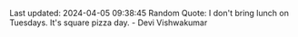 Last updated: 2024-04-05 09:38:45
Random Quote: I don't bring lunch on Tuesdays. It's square pizza day. - Devi Vishwakumar